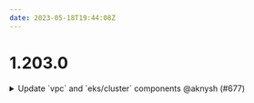 ```yaml
---
date: 2023-05-18T19:44:08Z
---
```


# 1.203.0

<details>
  <summary>Update `vpc` and `eks/cluster` components @aknysh (#677)</summary>

### what
* Update `vpc` and `eks/cluster` components

### why
* Use latest module versions

* Take into account `var.availability_zones` for the EKS cluster itself. Only the `node-group` module was using `var.availability_zones` to use the subnets from the provided AZs. The EKS cluster (control plane) was using all the subnets provisioned in a VPC. This caused issues because EKS is not available in all AZs in a region, e.g. it's not available in `us-east-1e` b/c of a limited capacity, and when using all AZs from `us-east-1`, the deployment fails

* The latest version of the `vpc` component (which was updated in this PR as well) has the outputs to get a map of AZs to the subnet IDs in each AZ

```
  # Get only the public subnets that correspond to the AZs provided in `var.availability_zones`
  # `az_public_subnets_map` is a map of AZ names to list of public subnet IDs in the AZs
  public_subnet_ids = flatten([for k, v in local.vpc_outputs.az_public_subnets_map : v if contains(var.availability_zones, k)])

  # Get only the private subnets that correspond to the AZs provided in `var.availability_zones`
  # `az_private_subnets_map` is a map of AZ names to list of private subnet IDs in the AZs
  private_subnet_ids = flatten([for k, v in local.vpc_outputs.az_private_subnets_map : v if contains(var.availability_zones, k)])
```



</details>